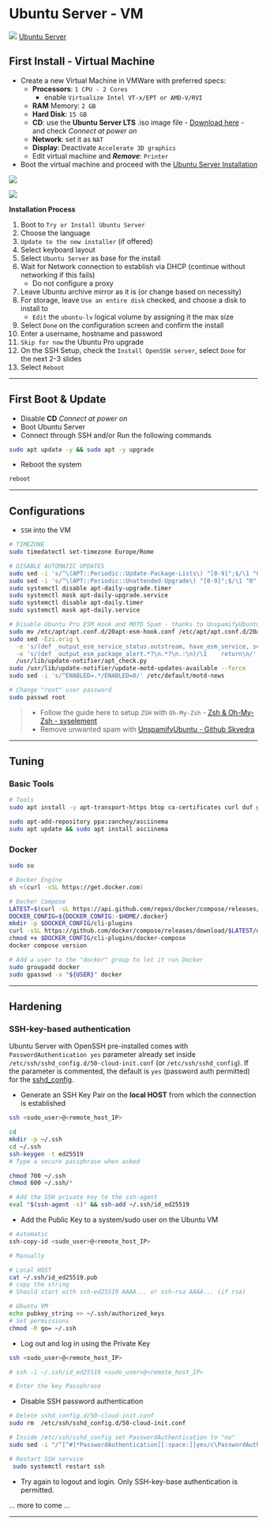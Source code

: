 # Ubuntu Server - VM

![](.gitbook/assets/ubuntu.svg) [Ubuntu Server](https://ubuntu.com/server/docs)

## First Install - Virtual Machine

- Create a new Virtual Machine in VMWare with preferred specs:
  - **Processors**: `1 CPU - 2 Cores`
    - enable `Virtualize Intel VT-x/EPT or AMD-V/RVI`
  - **RAM** Memory: `2 GB`
  - **Hard Disk**: `15 GB`
  - **CD**: use the **Ubuntu Server LTS** .iso image file - [Download here](https://ubuntu.com/download/server) - and check *Connect at power on*
  - **Network**: set it as `NAT`
  - **Display**: Deactivate `Accelerate 3D graphics`
  - Edit virtual machine and ***Remove***: `Printer`
- Boot the virtual machine and proceed with the [Ubuntu Server Installation](https://ubuntu.com/server/docs/installation)

![](.gitbook/assets/2024-01-28_00-44-11_395.png)

![](.gitbook/assets/2024-01-28_01-16-28_398.png)

**Installation Process**

1. Boot to `Try or Install Ubuntu Server`
2. Choose the language
3. `Update to the new installer` (if offered)
4. Select keyboard layout
5. Select `Ubuntu Server` as base for the install
6. Wait for Network connection to establish via DHCP (continue without networking if this fails)
   - Do not configure a proxy
7. Leave Ubuntu archive mirror as it is (or change based on necessity)
8. For storage, leave `Use an entire disk` checked, and choose a disk to install to
   - `Edit` the `ubuntu-lv` logical volume by assigning it the max size
9. Select `Done` on the configuration screen and confirm the install
10. Enter a username, hostname and password
11. `Skip for now` the Ubuntu Pro upgrade
12. On the SSH Setup, check the `Install OpenSSH server`, select `Done` for the next 2-3 slides
13. Select `Reboot`

---

## First Boot & Update

- Disable **CD** *Connect at power on*
- Boot Ubuntu Server
- Connect through SSH and/or Run the following commands

```bash
sudo apt update -y && sudo apt -y upgrade
```

- Reboot the system

```bash
reboot
```

---

## Configurations

- `SSH` into the VM

```bash
# TIMEZONE
sudo timedatectl set-timezone Europe/Rome

# DISABLE AUTOMATIC UPDATES
sudo sed -i 's/^\(APT::Periodic::Update-Package-Lists\) "[0-9]";$/\1 "0";/' /etc/apt/apt.conf.d/20auto-upgrades
sudo sed -i 's/^\(APT::Periodic::Unattended-Upgrade\) "[0-9]";$/\1 "0";/' /etc/apt/apt.conf.d/20auto-upgrades
sudo systemctl disable apt-daily-upgrade.timer
sudo systemctl mask apt-daily-upgrade.service
sudo systemctl disable apt-daily.timer
sudo systemctl mask apt-daily.service

# Disable Ubuntu Pro ESM Hook and MOTD Spam - thanks to UnspamifyUbuntu
sudo mv /etc/apt/apt.conf.d/20apt-esm-hook.conf /etc/apt/apt.conf.d/20apt-esm-hook.conf.disabled
sudo sed -Ezi.orig \
  -e 's/(def _output_esm_service_status.outstream, have_esm_service, service_type.:\n)/\1    return\n/' \
  -e 's/(def _output_esm_package_alert.*?\n.*?\n.:\n)/\1    return\n/' \
  /usr/lib/update-notifier/apt_check.py
sudo /usr/lib/update-notifier/update-motd-updates-available --force
sudo sed -i 's/^ENABLED=.*/ENABLED=0/' /etc/default/motd-news

# Change "root" user password
sudo passwd root
```

> - Follow the guide here to setup `ZSH` with `Oh-My-Zsh` - [Zsh & Oh-My-Zsh - syselement](https://blog.syselement.com/home/operating-systems/linux/tools/zsh)
> - Remove unwanted spam with [UnspamifyUbuntu - Github Skyedra](https://github.com/Skyedra/UnspamifyUbuntu)

---

## Tuning

### Basic Tools

```bash
# Tools
sudo apt install -y apt-transport-https btop ca-certificates curl duf gnupg iftop locate nano ncdu neofetch net-tools nload npm pipx software-properties-common speedtest-cli sysstat tree ugrep wget zsh

sudo apt-add-repository ppa:zanchey/asciinema
sudo apt update && sudo apt install asciinema
```

### Docker

```bash
sudo su

# Docker Engine
sh <(curl -sSL https://get.docker.com)

# Docker Compose
LATEST=$(curl -sL https://api.github.com/repos/docker/compose/releases/latest | grep '"tag_name":' | cut -d'"' -f4)
DOCKER_CONFIG=${DOCKER_CONFIG:-$HOME/.docker}
mkdir -p $DOCKER_CONFIG/cli-plugins
curl -sSL https://github.com/docker/compose/releases/download/$LATEST/docker-compose-linux-x86_64 -o ~/.docker/cli-plugins/docker-compose
chmod +x $DOCKER_CONFIG/cli-plugins/docker-compose
docker compose version

# Add a user to the "docker" group to let it run Docker
sudo groupadd docker
sudo gpasswd -a "${USER}" docker
```

---

## Hardening

### SSH-key-based authentication

Ubuntu Server with OpenSSH pre-installed comes with `PasswordAuthentication yes` parameter already set inside `/etc/ssh/sshd_config.d/50-cloud-init.conf` (or `/etc/ssh/sshd_config`). If the parameter is commented, the default is `yes` (password auth permitted) for the [sshd_config](https://man7.org/linux/man-pages/man5/sshd_config.5.html).

- Generate an SSH Key Pair on the **local HOST** from which the connection is established

```bash
ssh <sudo_user>@<remote_host_IP>
```

```bash
cd
mkdir -p ~/.ssh
cd ~/.ssh
ssh-keygen -t ed25519
# Type a secure passphrase when asked

chmod 700 ~/.ssh
chmod 600 ~/.ssh/*

# Add the SSH private key to the ssh-agent
eval "$(ssh-agent -s)" && ssh-add ~/.ssh/id_ed25519
```

- Add the Public Key to a system/sudo user on the Ubuntu VM

```bash
# Automatic
ssh-copy-id <sudo_user>@<remote_host_IP>
```

```bash
# Manually

# Local HOST
cat ~/.ssh/id_ed25519.pub
# copy the string
# Should start with ssh-ed25519 AAAA... or ssh-rsa AAAA... (if rsa)

# Ubuntu VM
echo pubkey_string >> ~/.ssh/authorized_keys
# Set permissions
chmod -R go= ~/.ssh
```

- Log out and log in using the Private Key

```bash
ssh <sudo_user>@<remote_host_IP>

# ssh -i ~/.ssh/id_ed25519 <sudo_user>@<remote_host_IP>

# Enter the key Passphrase
```

- Disable SSH password authentication

```bash
# Delete sshd_config.d/50-cloud-init.conf
sudo rm  /etc/ssh/sshd_config.d/50-cloud-init.conf

# Inside /etc/ssh/sshd_config set PasswordAuthentication to "no"
sudo sed -i "/^[^#]*PasswordAuthentication[[:space:]]yes/c\PasswordAuthentication no" /etc/ssh/sshd_config

# Restart SSH service
 sudo systemctl restart ssh
```

- Try again to logout and login. Only SSH-key-base authentication is permitted.



... more to come ...

---

